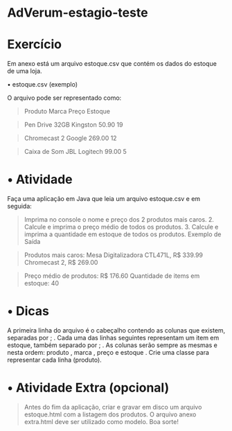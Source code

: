 # AdVerum-estagio-teste

# **Exercício**

Em anexo está um arquivo estoque.csv que contém os dados do estoque de uma loja.

• estoque.csv (exemplo)

O arquivo pode ser representado como:

> Produto               Marca            Preço               Estoque

> Pen Drive 32GB        Kingston         50.90               19

> Chromecast 2          Google           269.00              12

> Caixa de Som JBL      Logitech         99.00               5

# **• Atividade**

Faça uma aplicação em Java que leia um arquivo estoque.csv e em seguida:

> Imprima no console o nome e preço dos 2 produtos mais caros. 2. Calcule e imprima o preço médio de todos os produtos. 3. Calcule e imprima a quantidade em estoque de todos os produtos.
Exemplo de Saída

> Produtos mais caros: 
Mesa Digitalizadora CTL471L, R$ 339.99 
Chromecast 2, R$ 269.00 
 
> Preço médio de produtos: 
R$ 176.60 Quantidade de items em estoque: 40 

# **• Dicas**

A primeira linha do arquivo é o cabeçalho contendo as colunas que existem, separadas por ; . Cada uma das linhas 
seguintes representam um item em estoque, também separado por ; . As colunas serão sempre as mesmas e nesta 
ordem: produto , marca , preço e estoque . Crie uma classe para representar cada linha (produto).

# **• Atividade Extra (opcional)**

> Antes do fim da aplicação, criar e gravar em disco um arquivo estoque.html com a listagem dos produtos. O arquivo anexo 
extra.html deve ser utilizado como modelo. Boa sorte!
